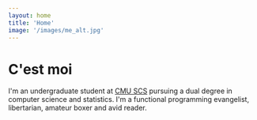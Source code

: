 ```yaml
---
layout: home
title: 'Home'
image: '/images/me_alt.jpg'
---
```


# C'est moi

I'm an undergraduate student at [CMU SCS](https://www.scs.cmu.edu) pursuing a dual degree in computer science and statistics. 
I'm a functional programming evangelist, libertarian, amateur boxer and avid reader.
